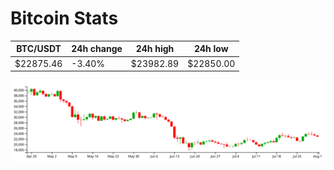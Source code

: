# Bitcoin Stats

BTC/USDT|24h change|24h high|24h low|
|---|---|---|---|
|$22875.46|-3.40%|$23982.89|$22850.00|

<img src="./chart.svg">
